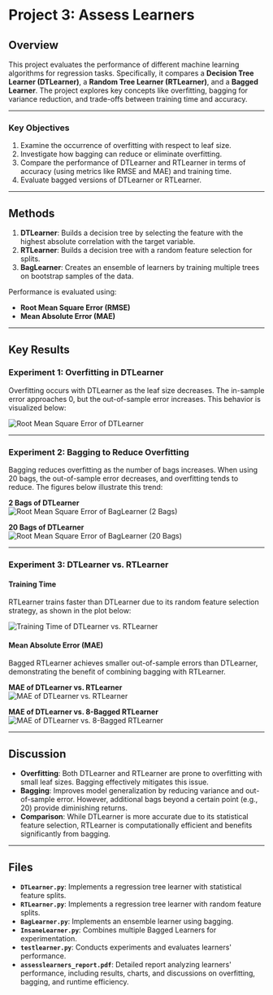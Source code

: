 # Project 3: Assess Learners

## Overview
This project evaluates the performance of different machine learning algorithms for regression tasks. Specifically, it compares a **Decision Tree Learner (DTLearner)**, a **Random Tree Learner (RTLearner)**, and a **Bagged Learner**. The project explores key concepts like overfitting, bagging for variance reduction, and trade-offs between training time and accuracy.

---

### Key Objectives
1. Examine the occurrence of overfitting with respect to leaf size.
2. Investigate how bagging can reduce or eliminate overfitting.
3. Compare the performance of DTLearner and RTLearner in terms of accuracy (using metrics like RMSE and MAE) and training time.
4. Evaluate bagged versions of DTLearner or RTLearner.

---

## Methods
1. **DTLearner**: Builds a decision tree by selecting the feature with the highest absolute correlation with the target variable.
2. **RTLearner**: Builds a decision tree with a random feature selection for splits.
3. **BagLearner**: Creates an ensemble of learners by training multiple trees on bootstrap samples of the data.

Performance is evaluated using:
- **Root Mean Square Error (RMSE)**
- **Mean Absolute Error (MAE)**

---

## Key Results

### Experiment 1: Overfitting in DTLearner
Overfitting occurs with DTLearner as the leaf size decreases. The in-sample error approaches 0, but the out-of-sample error increases. This behavior is visualized below:

![Root Mean Square Error of DTLearner](pic/Fig1.png)

---

### Experiment 2: Bagging to Reduce Overfitting
Bagging reduces overfitting as the number of bags increases. When using 20 bags, the out-of-sample error decreases, and overfitting tends to reduce. The figures below illustrate this trend:

**2 Bags of DTLearner**  
![Root Mean Square Error of BagLearner (2 Bags)](pic/Fig2.png)

**20 Bags of DTLearner**  
![Root Mean Square Error of BagLearner (20 Bags)](pic/Fig3.png)

---

### Experiment 3: DTLearner vs. RTLearner
#### Training Time
RTLearner trains faster than DTLearner due to its random feature selection strategy, as shown in the plot below:

![Training Time of DTLearner vs. RTLearner](pic/Fig4.png)

#### Mean Absolute Error (MAE)
Bagged RTLearner achieves smaller out-of-sample errors than DTLearner, demonstrating the benefit of combining bagging with RTLearner.

**MAE of DTLearner vs. RTLearner**  
![MAE of DTLearner vs. RTLearner](pic/Fig5.png)

**MAE of DTLearner vs. 8-Bagged RTLearner**  
![MAE of DTLearner vs. 8-Bagged RTLearner](pic/Fig6.png)

---

## Discussion
- **Overfitting**: Both DTLearner and RTLearner are prone to overfitting with small leaf sizes. Bagging effectively mitigates this issue.
- **Bagging**: Improves model generalization by reducing variance and out-of-sample error. However, additional bags beyond a certain point (e.g., 20) provide diminishing returns.
- **Comparison**: While DTLearner is more accurate due to its statistical feature selection, RTLearner is computationally efficient and benefits significantly from bagging.

---

## Files
- **`DTLearner.py`**: Implements a regression tree learner with statistical feature splits.
- **`RTLearner.py`**: Implements a regression tree learner with random feature splits.
- **`BagLearner.py`**: Implements an ensemble learner using bagging.
- **`InsaneLearner.py`**: Combines multiple Bagged Learners for experimentation.
- **`testlearner.py`**: Conducts experiments and evaluates learners' performance.
- **`assesslearners_report.pdf`**: Detailed report analyzing learners' performance, including results, charts, and discussions on overfitting, bagging, and runtime efficiency.
